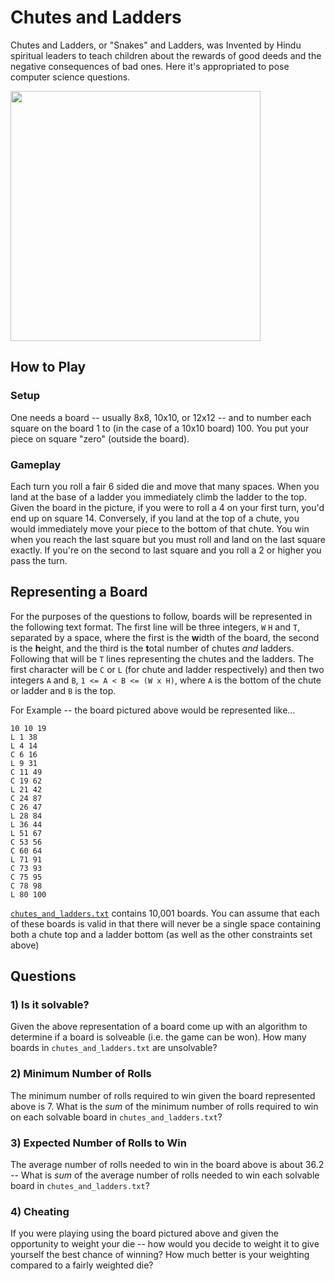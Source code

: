 Chutes and Ladders
==================

Chutes and Ladders, or "Snakes" and Ladders, was Invented by Hindu spiritual leaders 
to teach children about the rewards of good deeds and the negative consequences of bad ones. 
Here it's appropriated to pose computer science questions.

<img src="https://camo.githubusercontent.com/65d5d069c84ec1ff86958b14e978cd5210e7c082/687474703a2f2f692e696d6775722e636f6d2f4e366d345a51392e6a7067" height="400px">

## How to Play

### Setup

One needs a board -- usually 8x8, 10x10, or 12x12 -- and to number each square on the board
1 to (in the case of a 10x10 board) 100. You put your piece on square "zero" (outside the board). 

### Gameplay

Each turn you roll a fair 6 sided die and move that many spaces. When you land at the base of a ladder you
immediately climb the ladder to the top. Given the board in the picture, if you were to roll a 4
on your first turn, you'd end up on square 14. Conversely, if you land at the top of a chute, you
would immediately move your piece to the bottom of that chute. You win when you reach the last square but you must roll
and land on the last square exactly. If you're on the second to last square and you roll a 2 or higher you pass the turn.

## Representing a Board

For the purposes of the questions to follow, boards will be represented in the following text format.
The first line will be three integers, `W` `H` and `T`, separated by a space, where the first is the **w**idth of the board, the second is the **h**eight, and the third is the **t**otal number of chutes _and_ ladders. Following that will be `T`
lines representing the chutes and the ladders. The first character will be `C` or `L` (for chute and ladder respectively)
and then two integers `A` and `B`, `1 <= A < B <= (W x H)`, where `A` is the bottom of the chute or ladder and `B` is the top.

For Example -- the board pictured above would be represented like...
```
10 10 19
L 1 38
L 4 14
C 6 16
L 9 31
C 11 49
C 19 62
L 21 42
C 24 87
C 26 47
L 28 84
L 36 44
L 51 67
C 53 56
C 60 64
L 71 91
C 73 93
C 75 95
C 78 98
L 80 100
```

[`chutes_and_ladders.txt`](https://gist.githubusercontent.com/zconnelly/a570fd44a9984ea7fa5f9a58e6a29181/raw/e385d47889bd2b585180c242a2c020b6b866cc36/chutes_and_ladders.txt) contains 10,001 boards. 
You can assume that each of these boards is valid in that there will never be a single space containing both a chute top and a ladder bottom (as well as the other constraints set above)

## Questions

### 1) Is it solvable?

Given the above representation of a board come up with an algorithm to determine if a board is solveable (i.e.
the game can be won). How many boards in `chutes_and_ladders.txt` are unsolvable?

### 2) Minimum Number of Rolls

The minimum number of rolls required to win given the board represented above is 7. What is the _sum_ of
the minimum number of rolls required to win on each solvable board in `chutes_and_ladders.txt`?

### 3) Expected Number of Rolls to Win

The average number of rolls needed to win in the board above is about 36.2 -- What is _sum_ of the average number of rolls needed to win each solvable board in `chutes_and_ladders.txt`?

### 4) Cheating

If you were playing using the board pictured above and given the opportunity to weight your die -- how would you decide to weight it to give yourself the best chance of winning? How much better is your weighting compared to a fairly weighted die?